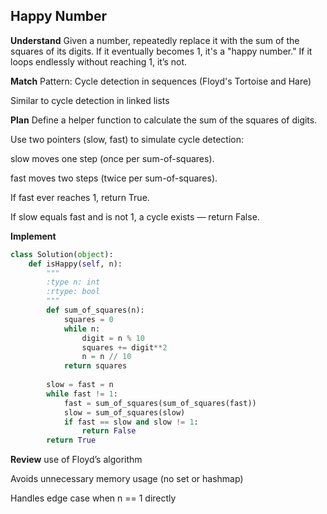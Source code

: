 ##  Happy Number
**Understand**
Given a number, repeatedly replace it with the sum of the squares of its digits. If it eventually becomes 1, it's a "happy number." If it loops endlessly without reaching 1, it’s not.

**Match**
Pattern: Cycle detection in sequences (Floyd's Tortoise and Hare)

Similar to cycle detection in linked lists

**Plan**
Define a helper function to calculate the sum of the squares of digits.

Use two pointers (slow, fast) to simulate cycle detection:

slow moves one step (once per sum-of-squares).

fast moves two steps (twice per sum-of-squares).

If fast ever reaches 1, return True.

If slow equals fast and is not 1, a cycle exists — return False.

**Implement**
```python
class Solution(object):
    def isHappy(self, n):
        """
        :type n: int
        :rtype: bool
        """
        def sum_of_squares(n):
            squares = 0
            while n:
                digit = n % 10
                squares += digit**2
                n = n // 10
            return squares 
        
        slow = fast = n
        while fast != 1:
            fast = sum_of_squares(sum_of_squares(fast))
            slow = sum_of_squares(slow)
            if fast == slow and slow != 1:
                return False
        return True
```

**Review**
use of Floyd’s algorithm

Avoids unnecessary memory usage (no set or hashmap)

Handles edge case when n == 1 directly